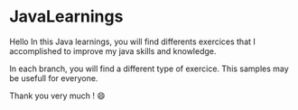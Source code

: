 # JavaLearnings

Hello In this Java learnings, you will find differents exercices that I accomplished to improve my java skills and knowledge.

In each branch, you will find a different type of exercice. This samples may be usefull for everyone. 

Thank you very much ! :smile:
